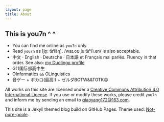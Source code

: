 ```yaml
---
layout: page
title: About
---
```


## This is you7n ^ ^
- You can find me online as `you7n` only.
- Read `you7n` as [jo̞ː t͡ɕʲiäŋ]. /waɪ.oʊ.juːt͡ɕʰi˥.en/ is also acceptable.
- 中文 · English · Deutsche · 日本語 et Français mal parlés. Fluency in that order. See also: [my Duolingo profile](https://www.duolingo.com/profile/you7n?via=share_profile)
- G11国际部高中生
- OInformatics `&&` OLinguistics
- 音ゲー + ボカロ(最高!) + ゼルダBOTW&&TOTK😋

All works on this site are licensed under a [Creative Commons Attribution 4.0 International License](https://creativecommons.org/licenses/by/4.0/). If you use or modify these works, please credit `you7n` and inform me by sending an email to [qiaoyang172@163.com](mailto:qiaoyang172@163.com).

This site is a Jekyll themed blog build on GitHub Pages.
Theme used: [Not-pure-poole](https://github.com/vszhub/not-pure-poole).
